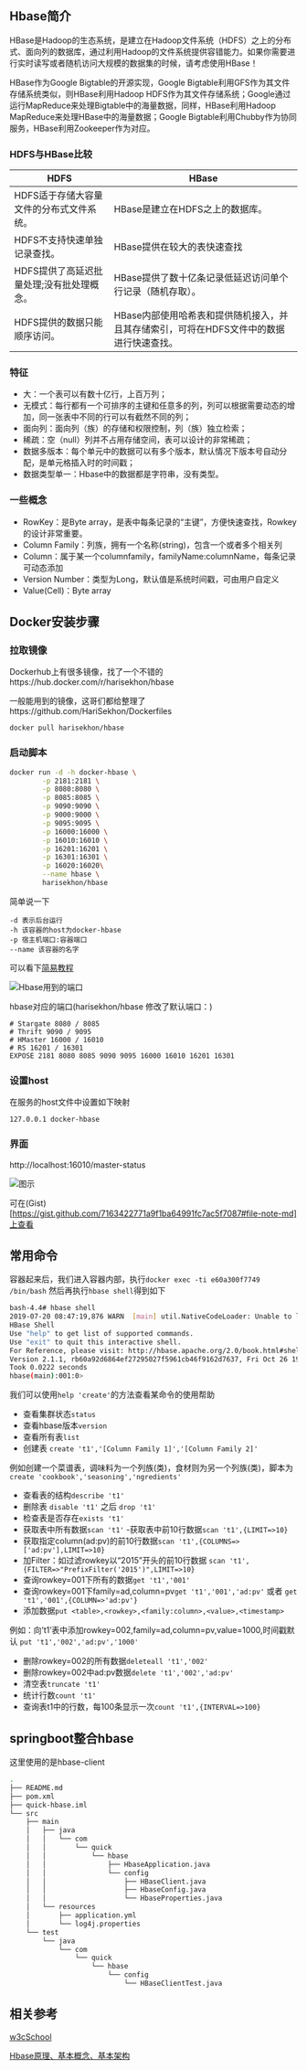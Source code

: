 ## Hbase简介

HBase是Hadoop的生态系统，是建立在Hadoop文件系统（HDFS）之上的分布式、面向列的数据库，通过利用Hadoop的文件系统提供容错能力。如果你需要进行实时读写或者随机访问大规模的数据集的时候，请考虑使用HBase！

HBase作为Google Bigtable的开源实现，Google Bigtable利用GFS作为其文件存储系统类似，则HBase利用Hadoop HDFS作为其文件存储系统；Google通过运行MapReduce来处理Bigtable中的海量数据，同样，HBase利用Hadoop MapReduce来处理HBase中的海量数据；Google Bigtable利用Chubby作为协同服务，HBase利用Zookeeper作为对应。

### HDFS与HBase比较

|HDFS|HBase|
|---|---|
|HDFS适于存储大容量文件的分布式文件系统。|HBase是建立在HDFS之上的数据库。|
|HDFS不支持快速单独记录查找。|HBase提供在较大的表快速查找|
|HDFS提供了高延迟批量处理;没有批处理概念。|HBase提供了数十亿条记录低延迟访问单个行记录（随机存取）。|
|HDFS提供的数据只能顺序访问。|HBase内部使用哈希表和提供随机接入，并且其存储索引，可将在HDFS文件中的数据进行快速查找。|

### 特征
- 大：一个表可以有数十亿行，上百万列；
- 无模式：每行都有一个可排序的主键和任意多的列，列可以根据需要动态的增加，同一张表中不同的行可以有截然不同的列；
- 面向列：面向列（族）的存储和权限控制，列（族）独立检索；
- 稀疏：空（null）列并不占用存储空间，表可以设计的非常稀疏；
- 数据多版本：每个单元中的数据可以有多个版本，默认情况下版本号自动分配，是单元格插入时的时间戳；
- 数据类型单一：Hbase中的数据都是字符串，没有类型。

### 一些概念

 - RowKey：是Byte array，是表中每条记录的“主键”，方便快速查找，Rowkey的设计非常重要。
 - Column Family：列族，拥有一个名称(string)，包含一个或者多个相关列
 - Column：属于某一个columnfamily，familyName:columnName，每条记录可动态添加
 - Version Number：类型为Long，默认值是系统时间戳，可由用户自定义
 - Value(Cell)：Byte array

## Docker安装步骤

### 拉取镜像

Dockerhub上有很多镜像，找了一个不错的https://hub.docker.com/r/harisekhon/hbase

一般能用到的镜像，这哥们都给整理了https://github.com/HariSekhon/Dockerfiles

`docker pull harisekhon/hbase`

### 启动脚本

```bash
docker run -d -h docker-hbase \
        -p 2181:2181 \
        -p 8080:8080 \
        -p 8085:8085 \
        -p 9090:9090 \
        -p 9000:9000 \
        -p 9095:9095 \
        -p 16000:16000 \
        -p 16010:16010 \
        -p 16201:16201 \
        -p 16301:16301 \
        -p 16020:16020\
        --name hbase \
        harisekhon/hbase

```
简单说一下
```text
-d 表示后台运行
-h 该容器的host为docker-hbase
-p 宿主机端口:容器端口
--name 该容器的名字
```
可以看下[简易教程](https://blog.csdn.net/qqHJQS/column/info/33078)

![Hbase用到的端口](http://cdn.wangxc.club/20190716221732.png)

hbase对应的端口(harisekhon/hbase 修改了默认端口：)
```text
# Stargate 8080 / 8085
# Thrift 9090 / 9095
# HMaster 16000 / 16010
# RS 16201 / 16301
EXPOSE 2181 8080 8085 9090 9095 16000 16010 16201 16301

```

### 设置host
在服务的host文件中设置如下映射
```text
127.0.0.1 docker-hbase
```

### 界面
http://localhost:16010/master-status


![图示](http://cdn.wangxc.club/20190716203049.png)

可在(Gist)[https://gist.github.com/7163422771a9f1ba64991fc7ac5f7087#file-note-md]上查看

## 常用命令
容器起来后，我们进入容器内部，执行`docker exec -ti e60a300f7749 /bin/bash`
然后再执行`hbase shell`得到如下
```bash
bash-4.4# hbase shell
2019-07-20 08:47:19,876 WARN  [main] util.NativeCodeLoader: Unable to load native-hadoop library for your platform... using builtin-java classes where applicable
HBase Shell
Use "help" to get list of supported commands.
Use "exit" to quit this interactive shell.
For Reference, please visit: http://hbase.apache.org/2.0/book.html#shell
Version 2.1.1, rb60a92d6864ef27295027f5961cb46f9162d7637, Fri Oct 26 19:27:03 PDT 2018
Took 0.0222 seconds
hbase(main):001:0>
```

我们可以使用`help 'create'`的方法查看某命令的使用帮助

- 查看集群状态`status`
- 查看hbase版本`version`
- 查看所有表`list`
- 创建表 `create 't1','[Column Family 1]','[Column Family 2]'`

例如创建一个菜谱表，调味料为一个列族(类)，食材则为另一个列族(类)，脚本为`create 'cookbook','seasoning','ngredients'`

- 查看表的结构`describe 't1'`
- 删除表 
`disable 't1'` 之后 `drop 't1'`
- 检查表是否存在`exists 't1'`
- 获取表中所有数据`scan 't1'`
-获取表中前10行数据`scan 't1',{LIMIT=>10}`
- 获取指定column(ad:pv)的前10行数据`scan 't1',{COLUMNS=>['ad:pv'],LIMIT=>10}`
- 加Filter：如过滤rowkey以“2015”开头的前10行数据 `scan 't1',{FILTER=>"PrefixFilter('2015')",LIMIT=>10}`
- 查询rowkey=001下所有的数据`get 't1','001'`
- 查询rowkey=001下family=ad,column=pv`get 't1','001','ad:pv'` 或者 `get 't1','001',{COLUMN=>'ad:pv'}`
- 添加数据`put <table>,<rowkey>,<family:column>,<value>,<timestamp>`

例如：向’t1’表中添加rowkey=002,family=ad,column=pv,value=1000,时间戳默认
`put 't1','002','ad:pv','1000'`
- 删除rowkey=002的所有数据`deleteall 't1','002'`
- 删除rowkey=002中ad:pv数据`delete 't1','002','ad:pv'`
- 清空表`truncate 't1'`
- 统计行数`count 't1'`
- 查询表t1中的行数，每100条显示一次`count 't1',{INTERVAL=>100}`

## springboot整合hbase 
这里使用的是hbase-client
```bash
.
├── README.md
├── pom.xml
├── quick-hbase.iml
└── src
    ├── main
    │   ├── java
    │   │   └── com
    │   │       └── quick
    │   │           └── hbase
    │   │               ├── HbaseApplication.java
    │   │               └── config
    │   │                   ├── HBaseClient.java
    │   │                   ├── HbaseConfig.java
    │   │                   └── HbaseProperties.java
    │   └── resources
    │       ├── application.yml
    │       └── log4j.properties
    └── test
        └── java
            └── com
                └── quick
                    └── hbase
                        └── config
                            └── HBaseClientTest.java

```

## 相关参考
[w3cSchool](https://www.w3cschool.cn/hbase_doc/hbase_doc-vxnl2k1n.html)

[Hbase原理、基本概念、基本架构](https://cloud.tencent.com/developer/article/1018571)
